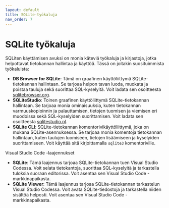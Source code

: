 ```yaml
---
layout: default
title: SQLite-työkaluja
nav_order: 7
---
```

# SQLite työkaluja

SQLiten käyttämisen avuksi on monia käteviä työkaluja ja kirjastoja, jotka helpottavat tietokannan hallintaa ja käyttöä. Tässä on joitakin suosituimmista työkaluista:

- **DB Browser for SQLite**: Tämä on graafinen käyttöliittymä SQLite-tietokannan hallintaan. Se tarjoaa helpon tavan luoda, muokata ja poistaa tauluja sekä suorittaa SQL-kyselyitä. Voit ladata sen osoitteesta [sqlitebrowser.org](https://sqlitebrowser.org/).
- **SQLiteStudio**: Toinen graafinen käyttöliittymä SQLite-tietokannan hallintaan. Se tarjoaa monia ominaisuuksia, kuten tietokannan varmuuskopioinnin ja palauttamisen, tietojen tuomisen ja viemisen eri muodoissa sekä SQL-kyselyiden suorittamisen. Voit ladata sen osoitteesta [sqlitestudio.pl](https://sqlitestudio.pl/).
- **SQLite CLI**: SQLite-tietokannan komentorivikäyttöliittymä, joka on mukana SQLite-asennuksessa. Se tarjoaa monia komentoja tietokannan hallintaan, kuten taulujen luomiseen, tietojen lisäämiseen ja kyselyiden suorittamiseen. Voit käyttää sitä kirjoittamalla `sqlite3` komentoriville.

Visual Studio Code -laajennukset

- **SQLite**: Tämä laajennus tarjoaa SQLite-tietokannan tuen Visual Studio Codessa. Voit selata tietokantoja, suorittaa SQL-kyselyitä ja tarkastella tuloksia suoraan editorissa. Voit asentaa sen Visual Studio Code -markkinapaikasta.
- **SQLite Viewer**: Tämä laajennus tarjoaa SQLite-tietokannan tarkastelun Visual Studio Codessa. Voit avata SQLite-tiedostoja ja tarkastella niiden sisältöä helposti. Voit asentaa sen Visual Studio Code -markkinapaikasta.

